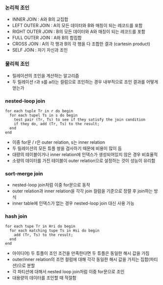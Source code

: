 ### 논리적 조인
- INNER JOIN : A와 B의 교집합
- LEFT OUTER JOIN : A의 모든 데이터와 B와 매칭이 되는 레코드를 포함
- RIGHT OUTER JOIN : B의 모든 데이터와 A와 매칭이 되는 레코드를 포함
- FULL OUTER JOIN : A와 B의 합집합
- CROSS JOIN : A의 각 행과 B의 각 행을 다 조합한 결과 (cartesin product)
- SELF JOIN : 자기 자신과 조인

### 물리적 조인
- 릴레이션의 조인을 계산하는 알고리즘
- 두 릴레이션 r과 s를 a라는 컬럼으로 조인하는 경우 내부적으로 조인 결과를 어떻게 얻는가

### nested-loop join
```
for each tuple Tr in r do begin
  for each tupel Ts in s do begin
    test pair (Tr, Ts) to see if they satisfy the join condition
    if they do, add (Tr, Ts) to the result;
  end
end
```
- 이중 for문 / r은 outer relation, s는 inner relation
- 두 릴레이션의 모든 튜플 쌍을 검사하기 때문에 비용이 많이 듬
- 대량의 테이블이거나 inner relation에 인덱스가 생성되어있지 않은 경우 비효율적
- 소량의 데이터를 가진 테이블이 outer relation으로 설정하는 것이 성능이 유리함

### sort-merge join
- nested-loop join처럼 이중 for문으로 동작
- outer relation과 inner relation을 각각 join 컬럼을 기준으로 정렬 후 join하는 방식
- inner table에 인덱스가 없는 경우 nested-loop join 대신 사용 가능

### hash join
```
for each tupe Tr in Hri do begin
  for each matching tupe Ts in Hsi do begin
    add (Tr, Ts) to the result;
  end
end
```
- 아이디어) 두 튜플이 조인 조건을 만족한다면 두 튜플은 동일한 해시 값을 가짐
- outer/inner relation의 조언 컬럼에 대해 각각 동일한 해시 값을 가지는 집합(파티션)으로 분할
- 각 파티션에 대해서 nested loop join처럼 이중 for문으로 조인
- 대용량의 데이터를 조인할 때 적절함
